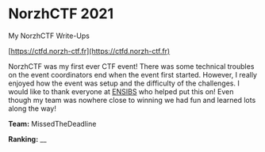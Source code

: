 # NorzhCTF 2021
My NorzhCTF Write-Ups

[https://ctfd.norzh-ctf.fr](https://ctfd.norzh-ctf.fr)

NorzhCTF was my first ever CTF event! There was some technical troubles on the event coordinators end when the event first started.
However, I really enjoyed how the event was setup and the difficulty of the challenges. I would like to thank everyone at [ENSIBS](https://twitter.com/ENSIBS) who helped put this on! Even though my team was nowhere close to winning we had fun and learned lots along the way!

**Team:** MissedTheDeadline

**Ranking:** __
